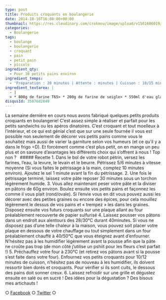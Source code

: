 ```yaml
---
type: post
title: Produits croquants en boulangerie
date: 2014-10-16T16:08:00+00:00
thumbnail: https://res.cloudinary.com/crokmou/image/upload/v1501606019/petit-croquant-pain-recette-crokmou-blog-culinaire-2-73x110_jxvqoc.jpg
categories: 
  - Boulangerie
tags: 
  - boulange
  - boulangerie
  - croquant
  - pain
  - petit pain
  - piccolo
ingredient_qty: 
  - Pour 30 petits pains environ
ingredient_temps: 
  - 'Préparation : 20 minutes | Attente : minutes | Cuisson : 10/15 minutes'
ingredient_textarea: |
  - |
  > * 800g de farine T65> * 200g de farine de seigle> * 550ml d'eau glacée> * 17g de sel> * 25g de levure de boulanger> * 15g de levain> * 25g de beurre
disqusId: 3587682849
---
```


La semaine dernière en cours nous avons fabriqué quelques petits produits croquants en boulangerie! C’est assez simple à réaliser et parfait pour les petits sandwichs ou les apéros dinatoires. C’est croquant et tout moelleux à l’intérieur, et ce qui est génial c’est que sur une seule fournée il vous est possible non seulement de décorer vos petits pains comme vous le souhaitez mais aussi de varier la garniture selon vos humeurs (et ce qu’il y a dans le frigo =D). Et forcément comme c’est plus petit, on en mange un peu plus et on savoure d’avantages les différents choix qui s’offrent à nous ! Top non ?   ##### Recette 1\. Dans le bol de votre robot pétrin, versez les farines, l’eau, la levure, le levain et le beurre. Pétrissez 5/6 minutes à vitesse moyenne (Si vous faites le pétrissage à la main, comptez 10 minutes environ). Ajoutez le sel 1 minute avant la fin du pétrissage. 2\. Une fois le pétrissage terminé, laissez votre pâte reposer 30 minutes sous un torchon légèrement humide. 3\. Vous allez maintenant peser votre pâte et la diviser en pâtons de 60g environ. Boulez ensuite vos petits pains et façonnez les comme il vous plait (rond/ovale). Si l’envie vous en dit vous pouvez aussi les décorer avec des petites graines ou encore des épices, pour cela mouillez légèrement le dessus de vos pains et « trempez » les dans les graines. Disposez ensuite vos futurs croquants sur une plaque allant au four préalablement recouverte de papier sulfurisé 4\. Laissez pousser vos pâtons dans un endroit aux alentours des 28/30°C durant 40minutes. Si vous ne disposez pas d’une telle chaleur à la maison, vous pouvez soit placer votre plaque en dessous de votre chauffage ou tout simplement dans un four préalablement chauffé à 40/50°C que vous éteignez avant d’enfourner. N’hésitez pas à les humidifier légèrement avant la pousse afin que la pâte ne croûte pas trop (de mon côté j’utilise un pshiit pour les fleurs c’est parfait !) 5\. Préchauffez votre four à 230°C (et retirez vos pâtons avant si la pousse s’est faite dans votre four). Enfournez vos petits croquants pour 10/12 minutes de cuisson, n’hésitez pas de nouveau à les humidifier, ils doivent ressortir bien dorés et croquants. Pour vérifier si ils sont cuits, le dessous des pains doit sonner creux. 6\. Laissez refroidir sur une grille et dégustez ensuite en salé ou en sucré ! Des idées pour la dégustation ? Des bisous mes artichauts !

○ [Facebook](https://www.facebook.com/crokmou.blog) ○ [Twitter](https://twitter.com/Crokmou) ○